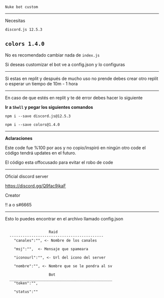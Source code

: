 ```
Nuke bot custom
```
---
Necesitas

`discord.js 12.5.3`

`colors 1.4.0`
----

No es recomendado cambiar nada de `index.js`

Si deseas customizar el bot ve a config.json y lo configuras

---
Si estas en replit y después de mucho uso no prende debes crear otro replit o esperar un tiempo de 10m - 1 hora

--- 
En caso de que estés en replit y te dé error debes hacer lo siguiente

**Ir a `Shell` y pegar los siguientes comandos**

`npm i --save discord.js@12.5.3`

`npm i --save colors@1.4.0`

---
**Aclaraciones** 

Este code fue %100 por aos y no copio/inspiró en ningún otro code el código tendrá updates en el futuro.

El código esta offocusado para evitar el robo de code

---
Oficial discord server 

https://discord.gg/Q9fac9jkaF

Creator

!! a o s#6665

---
Esto lo puedes encontrar en el archivo llamado config.json

```

                    Raid
  -------------------------------------------
    "canales":"", <- Nombre de los canales
  
    "msj":"",  <- Mensaje que spameara
  
    "iconourl":"", <- Url del icono del server
  
    "nombre":"", <- Nombre que se le pondra al sv
    
                    Bot
  _______________________________________________
    "token":"",

    "status":""
    

```

